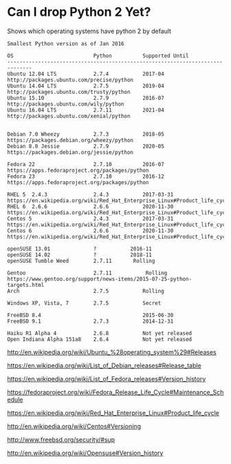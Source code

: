 # Can I drop Python 2 Yet?
Shows which operating systems have python 2 by default

```
Smallest Python version as of Jan 2016

OS                          Python          Supported Until
------------------------------------------------------------------------------
Ubuntu 12.04 LTS            2.7.4           2017-04    http://packages.ubuntu.com/precise/python
Ubuntu 14.04 LTS            2.7.5           2019-04    http://packages.ubuntu.com/trusty/python
Ubuntu 15.10                2.7.9           2016-07    http://packages.ubuntu.com/wily/python
Ubuntu 16.04 LTS            2.7.11          2021-04    http://packages.ubuntu.com/xenial/python


Debian 7.0 Wheezy           2.7.3           2018-05    https://packages.debian.org/wheezy/python
Debian 8.0 Jessie           2.7.9           2020-05    https://packages.debian.org/jessie/python

Fedora 22                   2.7.10          2016-07    https://apps.fedoraproject.org/packages/python
Fedora 23                   2.7.10          2016-12    https://apps.fedoraproject.org/packages/python

RHEL 5  2.4.3               2.4.3           2017-03-31    https://en.wikipedia.org/wiki/Red_Hat_Enterprise_Linux#Product_life_cycle
RHEL 6  2.6.6               2.6.6           2020-11-30    https://en.wikipedia.org/wiki/Red_Hat_Enterprise_Linux#Product_life_cycle
Centos 5                    2.4.3           2017-03-31    https://en.wikipedia.org/wiki/Red_Hat_Enterprise_Linux#Product_life_cycle
Centos 6                    2.6.6           2020-11-30    https://en.wikipedia.org/wiki/Red_Hat_Enterprise_Linux#Product_life_cycle

openSUSE 13.01              ?           2016-11
openSUSE 14.02              ?           2018-11
openSUSE Tumble Weed        2.7.11       Rolling

Gentoo                      2.7.11           Rolling    https://www.gentoo.org/support/news-items/2015-07-25-python-targets.html
Arch                        2.7.5           Rolling

Windows XP, Vista, 7        2.7.5           Secret

FreeBSD 8.4                                 2015-06-30
FreeBSD 9.1                 2.7.3           2014-12-31

Haiku R1 Alpha 4            2.6.8           Not yet released
Open Indiana Alpha 151a8    2.6.4           Not yet released
```

http://en.wikipedia.org/wiki/Ubuntu_%28operating_system%29#Releases

https://en.wikipedia.org/wiki/List_of_Debian_releases#Release_table

https://en.wikipedia.org/wiki/List_of_Fedora_releases#Version_history

https://fedoraproject.org/wiki/Fedora_Release_Life_Cycle#Maintenance_Schedule

https://en.wikipedia.org/wiki/Red_Hat_Enterprise_Linux#Product_life_cycle

http://en.wikipedia.org/wiki/Centos#Versioning

http://www.freebsd.org/security/#sup

http://en.wikipedia.org/wiki/Opensuse#Version_history

